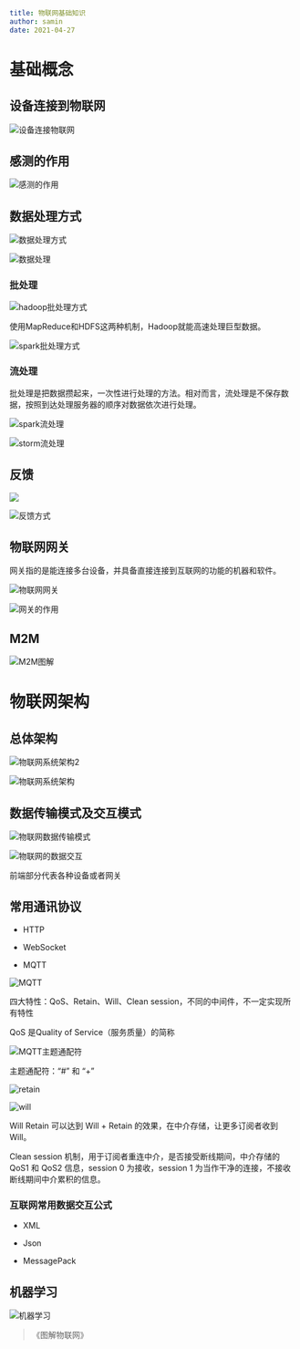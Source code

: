 ```yaml
title: 物联网基础知识
author: samin
date: 2021-04-27
```

# 基础概念

## 设备连接到物联网

![设备连接物联网](https://raw.githubusercontent.com/SaminZou/pic-repo/master/IoT/设备连接物联网.png)

## 感测的作用

![感测的作用](https://raw.githubusercontent.com/SaminZou/pic-repo/master/IoT/感测的作用.png)

## 数据处理方式

![数据处理方式](https://raw.githubusercontent.com/SaminZou/pic-repo/master/IoT/数据处理方式.png)

![数据处理](https://raw.githubusercontent.com/SaminZou/pic-repo/master/IoT/数据处理.png)

### 批处理

![hadoop批处理方式](https://raw.githubusercontent.com/SaminZou/pic-repo/master/IoT/hadoop批处理方式.png)

使用MapReduce和HDFS这两种机制，Hadoop就能高速处理巨型数据。

![spark批处理方式](https://raw.githubusercontent.com/SaminZou/pic-repo/master/IoT/spark批处理方式.png)

### 流处理

批处理是把数据攒起来，一次性进行处理的方法。相对而言，流处理是不保存数据，按照到达处理服务器的顺序对数据依次进行处理。

![spark流处理](https://raw.githubusercontent.com/SaminZou/pic-repo/master/IoT/spark流处理.png)

![storm流处理](https://raw.githubusercontent.com/SaminZou/pic-repo/master/IoT/storm流处理.png)

## 反馈

![](https://raw.githubusercontent.com/SaminZou/pic-repo/master/IoT/%E5%8F%8D%E9%A6%88.png)

![反馈方式](https://raw.githubusercontent.com/SaminZou/pic-repo/master/IoT/反馈方式.png)

## 物联网网关

网关指的是能连接多台设备，并具备直接连接到互联网的功能的机器和软件。

![物联网网关](https://raw.githubusercontent.com/SaminZou/pic-repo/master/IoT/物联网网关.jpg)

![网关的作用](https://raw.githubusercontent.com/SaminZou/pic-repo/master/IoT/网关的作用.jpg)

## M2M

![M2M图解](https://raw.githubusercontent.com/SaminZou/pic-repo/master/IoT/M2M%E5%9B%BE%E8%A7%A3.jpg)

# 物联网架构

## 总体架构

![物联网系统架构2](https://raw.githubusercontent.com/SaminZou/pic-repo/master/IoT/物联网系统架构2.jpg)

![物联网系统架构](https://raw.githubusercontent.com/SaminZou/pic-repo/master/IoT/物联网系统架构.jpg)

## 数据传输模式及交互模式

![物联网数据传输模式](https://raw.githubusercontent.com/SaminZou/pic-repo/master/IoT/物联网数据传输模式.jpg)

![物联网的数据交互](https://raw.githubusercontent.com/SaminZou/pic-repo/master/IoT/物联网的数据交互.jpg)

前端部分代表各种设备或者网关

## 常用通讯协议

- HTTP

- WebSocket

- MQTT

![MQTT](https://raw.githubusercontent.com/SaminZou/pic-repo/master/IoT/MQTT.png)

四大特性：QoS、Retain、Will、Clean session，不同的中间件，不一定实现所有特性

QoS 是Quality of Service（服务质量）的简称

![MQTT主题通配符](https://raw.githubusercontent.com/SaminZou/pic-repo/master/IoT/MQTT主题通配符.png)

主题通配符：“#” 和 “+”

![retain](https://raw.githubusercontent.com/SaminZou/pic-repo/master/IoT/retain.png)

![will](https://raw.githubusercontent.com/SaminZou/pic-repo/master/IoT/will.png)

Will Retain 可以达到 Will + Retain 的效果，在中介存储，让更多订阅者收到 Will。

Clean session 机制，用于订阅者重连中介，是否接受断线期间，中介存储的 QoS1 和 QoS2 信息，session 0 为接收，session 1 为当作干净的连接，不接收断线期间中介累积的信息。

### 互联网常用数据交互公式

- XML

- Json

- MessagePack

## 机器学习

![机器学习](https://raw.githubusercontent.com/SaminZou/pic-repo/master/IoT/机器学习.jpg)

> 《图解物联网》